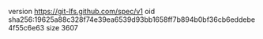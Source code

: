 version https://git-lfs.github.com/spec/v1
oid sha256:19625a88c328f74e39ea6539d93bb1658ff7b894b0bf36cb6eddebe4f55c6e63
size 3607
